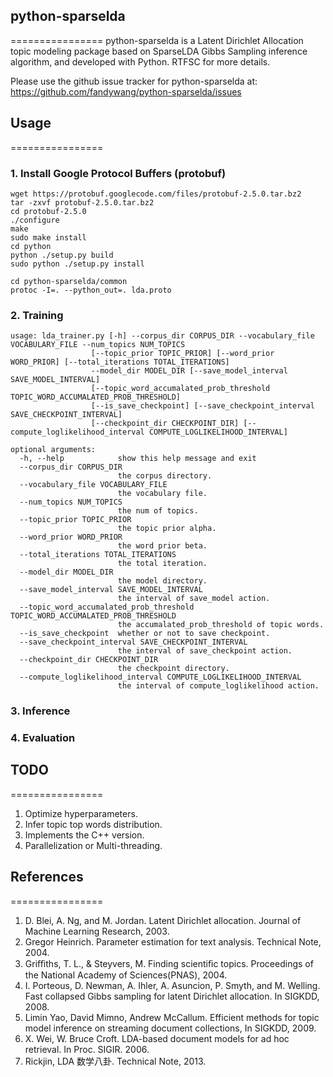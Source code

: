 ## python-sparselda
================
python-sparselda is a Latent Dirichlet Allocation topic modeling package based on SparseLDA Gibbs Sampling inference algorithm, and developed with Python. 
RTFSC for more details.

Please use the github issue tracker for python-sparselda at:
https://github.com/fandywang/python-sparselda/issues

## Usage
================
### 1. Install Google Protocol Buffers (protobuf)
    wget https://protobuf.googlecode.com/files/protobuf-2.5.0.tar.bz2
    tar -zxvf protobuf-2.5.0.tar.bz2
    cd protobuf-2.5.0
    ./configure
    make
    sudo make install
    cd python
    python ./setup.py build
    sudo python ./setup.py install
    
    cd python-sparselda/common
    protoc -I=. --python_out=. lda.proto

### 2. Training
    usage: lda_trainer.py [-h] --corpus_dir CORPUS_DIR --vocabulary_file VOCABULARY_FILE --num_topics NUM_TOPICS
                      [--topic_prior TOPIC_PRIOR] [--word_prior WORD_PRIOR] [--total_iterations TOTAL_ITERATIONS] 
                      --model_dir MODEL_DIR [--save_model_interval SAVE_MODEL_INTERVAL]
                      [--topic_word_accumalated_prob_threshold TOPIC_WORD_ACCUMALATED_PROB_THRESHOLD]
                      [--is_save_checkpoint] [--save_checkpoint_interval SAVE_CHECKPOINT_INTERVAL]
                      [--checkpoint_dir CHECKPOINT_DIR] [--compute_loglikelihood_interval COMPUTE_LOGLIKELIHOOD_INTERVAL]

    optional arguments:
      -h, --help            show this help message and exit
      --corpus_dir CORPUS_DIR
                            the corpus directory.
      --vocabulary_file VOCABULARY_FILE
                            the vocabulary file.
      --num_topics NUM_TOPICS
                            the num of topics.
      --topic_prior TOPIC_PRIOR
                            the topic prior alpha.
      --word_prior WORD_PRIOR
                            the word prior beta.
      --total_iterations TOTAL_ITERATIONS
                            the total iteration.
      --model_dir MODEL_DIR
                            the model directory.
      --save_model_interval SAVE_MODEL_INTERVAL
                            the interval of save_model action.
      --topic_word_accumalated_prob_threshold TOPIC_WORD_ACCUMALATED_PROB_THRESHOLD
                            the accumalated_prob_threshold of topic words.
      --is_save_checkpoint  whether or not to save checkpoint.
      --save_checkpoint_interval SAVE_CHECKPOINT_INTERVAL
                            the interval of save_checkpoint action.
      --checkpoint_dir CHECKPOINT_DIR
                            the checkpoint directory.
      --compute_loglikelihood_interval COMPUTE_LOGLIKELIHOOD_INTERVAL
                            the interval of compute_loglikelihood action.    
### 3. Inference
### 4. Evaluation

## TODO
================
1. Optimize hyperparameters.
2. Infer topic top words distribution.
3. Implements the C++ version.
4. Parallelization or Multi-threading.
## References
================
1. D. Blei, A. Ng, and M. Jordan. Latent Dirichlet allocation. Journal of Machine Learning Research, 2003.
2. Gregor Heinrich. Parameter estimation for text analysis. Technical Note, 2004.
3. Griﬃths, T. L., & Steyvers, M. Finding scientiﬁc topics. Proceedings of the National Academy of Sciences(PNAS), 2004.
4. I. Porteous, D. Newman, A. Ihler, A. Asuncion, P. Smyth, and M. Welling. Fast collapsed Gibbs sampling for latent Dirichlet allocation. In SIGKDD, 2008.
5. Limin Yao, David Mimno, Andrew McCallum. Efficient methods for topic model inference on streaming document collections, In SIGKDD, 2009.
7. X. Wei, W. Bruce Croft. LDA-based document models for ad hoc retrieval. In Proc. SIGIR. 2006.
8. Rickjin, LDA 数学八卦. Technical Note, 2013.
